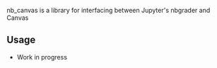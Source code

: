 nb_canvas is a library for interfacing between Jupyter's nbgrader and Canvas

## Usage
* Work in progress
